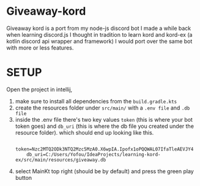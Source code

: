 # Giveaway-kord
Giveaway kord is a port from my node-js discord bot I made a while back when learning discord.js
I thought in tradition to learn kord and kord-ex (a kotlin discord api wrapper and framework) I would port over
the same bot with more or less features.

# SETUP
Open the project in intellij, 
 1) make sure to install all dependencies from the `build.gradle.kts`
 2) create the resources folder under `src/main/` with a `.env file` and `.db file`
 3) inside the .env file there's two key values `token` (this is where your bot token goes) and `db_uri` (this is where the db file you created under the resource folder).
    which should end up looking like this.
    ```dotenv
        token=Nzc2MTQ2ODk3NTQ2Mzc5MzA0.X6wpIA.Ipofx1oPQQWAL07IfaTleAEVJY4
        db_uri=C:/Users/Yofou/IdeaProjects/learning-kord-ex/src/main/resources/giveaway.db
    ```
 4) select MainKt top right (should be by default) and press the green play button
